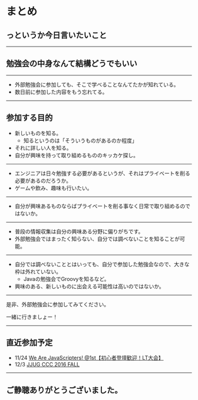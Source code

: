# まとめ
## っというか今日言いたいこと

---

## 勉強会の中身なんて結構どうでもいい

---

- 外部勉強会に参加しても、そこで学べることなんてたかが知れている。
- 数日前に参加した内容をもう忘れてる。

---

## 参加する目的
  - 新しいものを知る。
    - 知るというのは「そういうものがあるのか程度」
  - それに詳しい人を知る。
- 自分が興味を持って取り組めるもののキッカケ探し。

---

- エンジニアは日々勉強する必要があるというが、それはプライベートを削る必要があるのだろうか。
- ゲームや飲み、趣味も行いたい。

---

- 自分が興味あるものならばプライベートを削る事なく日常で取り組めるのではないか。

---

- 普段の情報収集は自分の興味ある分野に偏りがちです。
- 外部勉強会ではまったく知らない、自分では調べないことを知ることが可能。

---

- 自分では調べないこととはいっても、自分で参加した勉強会なので、大きな枠は外れていない。
  - Javaの勉強会でGroovyを知るなど。
- 興味のある、新しいものに出会える可能性は高いのではないか。

---

是非、外部勉強会に参加してみてください。

一緒に行きましょー！

---

## 直近参加予定
- 11/24 [We Are JavaScripters! @1st【初心者登壇歓迎！LT大会】](http://wajs.connpass.com/event/44567/)
- 12/3 [JJUG CCC 2016 FALL](http://www.java-users.jp/ccc2016fall/)

---

## ご静聴ありがとうございました。
